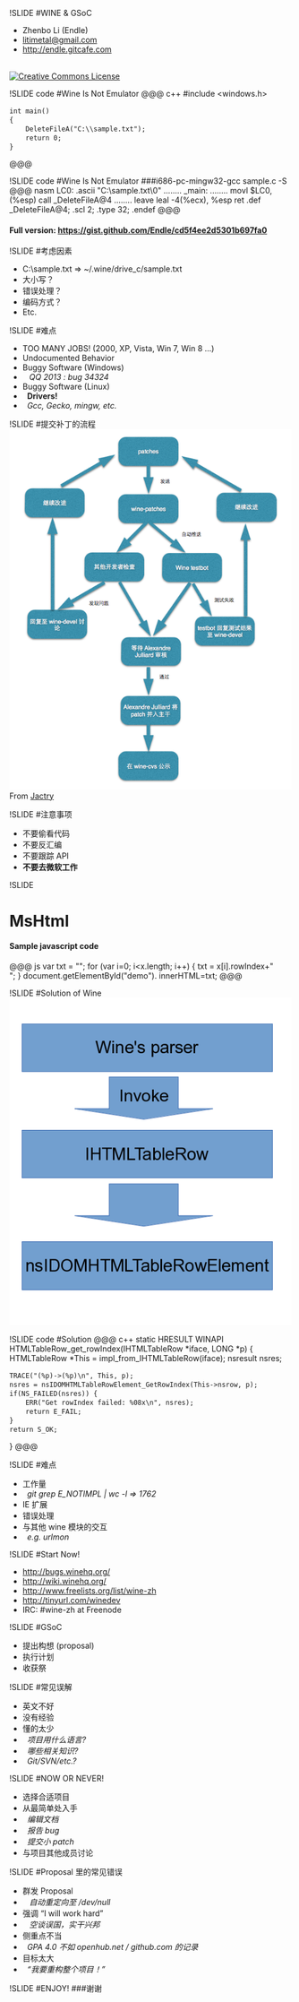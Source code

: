 !SLIDE
#WINE & GSoC

- Zhenbo Li (Endle)
- litimetal@gmail.com
- http://endle.gitcafe.com

<br />
<a rel="license" href="http://creativecommons.org/licenses/by-nc-nd/4.0/"><img alt="Creative Commons License" style="border-width:0" src="https://i.creativecommons.org/l/by-nc-nd/4.0/88x31.png" /></a>

!SLIDE code
#Wine Is Not Emulator
@@@ c++
    #include <windows.h>

    int main()
    {
        DeleteFileA("C:\\sample.txt");
        return 0;
    }
@@@

!SLIDE code
#Wine Is Not Emulator
###i686-pc-mingw32-gcc sample.c -S
@@@ nasm
LC0:
.ascii "C:\\sample.txt\0"
........
_main:
........
movl	$LC0, (%esp)
call	_DeleteFileA@4
........
leave
leal	-4(%ecx), %esp
ret
.def	_DeleteFileA@4;	.scl	2;	.type	32;	.endef
@@@
#### Full version: <https://gist.github.com/Endle/cd5f4ee2d5301b697fa0>

!SLIDE
#考虑因素
- C:\\sample.txt => ~/.wine/drive_c/sample.txt
- 大小写？
- 错误处理？
- 编码方式？
- Etc.

!SLIDE
#难点
- TOO MANY JOBS! (2000, XP, Vista, Win 7, Win 8 ...)
- Undocumented Behavior
- Buggy Software (Windows)
- &nbsp;&nbsp; *QQ 2013 : bug 34324*
- Buggy Software (Linux)
- &nbsp;&nbsp;**Drivers!**
- &nbsp;&nbsp;*Gcc, Gecko, mingw, etc.*

!SLIDE
#提交补丁的流程
![workflow](workflow.png)
From [Jactry](http://jactry.com/post/2014/04/04/093335/)

!SLIDE
#注意事项
- 不要偷看代码
- 不要反汇编
- 不要跟踪 API
- **不要去微软工作**

!SLIDE
# MsHtml
#### Sample javascript code
@@@ js
var txt = "";
for (var i=0; i<x.length; i++)
  {
  txt = x[i].rowIndex+"<br>";
  }
document.getElementById("demo").
innerHTML=txt;
@@@

!SLIDE
#Solution of Wine
![parser](parser.png)

!SLIDE code
#Solution
@@@ c++
static HRESULT WINAPI HTMLTableRow_get_rowIndex(IHTMLTableRow *iface, LONG *p)
{
    HTMLTableRow *This = impl_from_IHTMLTableRow(iface);
    nsresult nsres;

    TRACE("(%p)->(%p)\n", This, p);
    nsres = nsIDOMHTMLTableRowElement_GetRowIndex(This->nsrow, p);
    if(NS_FAILED(nsres)) {
        ERR("Get rowIndex failed: %08x\n", nsres);
        return E_FAIL;
    }
    return S_OK;
}
@@@

!SLIDE
#难点
- 工作量
- &nbsp;&nbsp;*git grep E_NOTIMPL | wc -l  =>  1762*
- IE 扩展
- 错误处理
- 与其他 wine 模块的交互
- &nbsp;&nbsp;*e.g. urlmon*

!SLIDE
#Start Now!
- <http://bugs.winehq.org/>
- <http://wiki.winehq.org/>
- <http://www.freelists.org/list/wine-zh>
- <http://tinyurl.com/winedev>
- IRC: #wine-zh   at   Freenode

!SLIDE
#GSoC
- 提出构想 (proposal)
- 执行计划
- 收获祭

!SLIDE
#常见误解
- 英文不好
- 没有经验
- 懂的太少
- &nbsp;&nbsp;*项目用什么语言?*
- &nbsp;&nbsp;*哪些相关知识?*
- &nbsp;&nbsp;*Git/SVN/etc.?*

!SLIDE
#NOW OR NEVER!
- 选择合适项目
- 从最简单处入手
- &nbsp;&nbsp;*编辑文档*
- &nbsp;&nbsp;*报告 bug*
- &nbsp;&nbsp;*提交小 patch*
- 与项目其他成员讨论

!SLIDE
#Proposal 里的常见错误
- 群发 Proposal
- &nbsp;&nbsp; *自动重定向至 /dev/null*
- 强调 “I will work hard”
- &nbsp;&nbsp; *空谈误国，实干兴邦*
- 侧重点不当
- &nbsp;&nbsp;*GPA 4.0 不如 openhub.net / github.com 的记录*
- 目标太大
- &nbsp;&nbsp;*“我要重构整个项目！”*

!SLIDE
#ENJOY!
###谢谢
